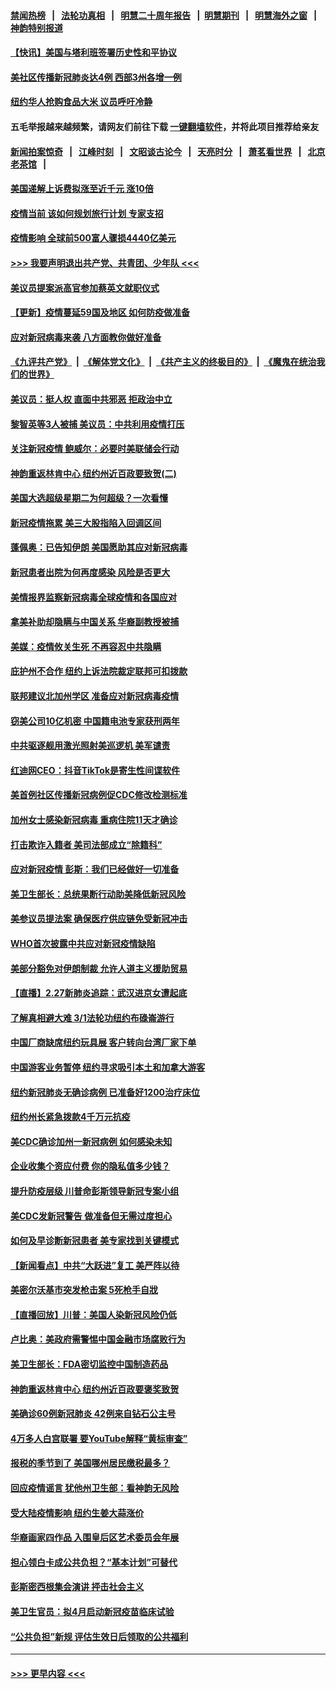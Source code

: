 #### [禁闻热榜](热点新闻.md?=0)  &nbsp;&nbsp;|&nbsp;&nbsp; [法轮功真相](https://github.com/gfw-breaker/truth/blob/master/README.md?=0) &nbsp;&nbsp;|&nbsp;&nbsp; [明慧二十周年报告](https://github.com/gfw-breaker/mh-reports/blob/master/README.md?=0) &nbsp;&nbsp;|&nbsp;&nbsp;[明慧期刊](https://github.com/gfw-breaker/mh-qikan) &nbsp;&nbsp;|&nbsp;&nbsp; [明慧海外之窗](https://github.com/gfw-breaker/mh-news/blob/master/README.md?=0) &nbsp;&nbsp;|&nbsp;&nbsp; [神韵特别报道](https://github.com/gfw-breaker/mh-news/blob/master/shenyun.md?=0)
#### [【快讯】美国与塔利班签署历史性和平协议](../pages/nsc412/n11905172.md?t=03010202) 
#### [美社区传播新冠肺炎达4例 西部3州各增一例](../pages/nsc412/n11904070.md?t=03010202) 
#### [纽约华人抢购食品大米  议员呼吁冷静](../pages/nsc412/n11904453.md?t=03010202) 
#### 五毛举报越来越频繁，请网友们前往下载 [一键翻墙软件](https://github.com/gfw-breaker/ssr-accounts)，并将此项目推荐给亲友
#### [新闻拍案惊奇](https://github.com/gfw-breaker/banned-news/blob/master/pages/link4.md) &nbsp;&nbsp;|&nbsp;&nbsp; [江峰时刻](https://github.com/gfw-breaker/banned-news/blob/master/pages/link4.md) &nbsp;&nbsp;|&nbsp;&nbsp; [文昭谈古论今](https://github.com/gfw-breaker/banned-news/blob/master/pages/link4.md) &nbsp;&nbsp;|&nbsp;&nbsp; [天亮时分](https://github.com/gfw-breaker/banned-news/blob/master/pages/link4.md) &nbsp;&nbsp;|&nbsp;&nbsp; [萧茗看世界](https://github.com/gfw-breaker/banned-news/blob/master/pages/link4.md) &nbsp;&nbsp;|&nbsp;&nbsp; [北京老茶馆](https://github.com/gfw-breaker/banned-news/blob/master/pages/link4.md) &nbsp;&nbsp;|&nbsp;&nbsp; 
#### [美国递解上诉费拟涨至近千元  涨10倍](../pages/nsc412/n11904466.md?t=03010202) 
#### [疫情当前 该如何规划旅行计划 专家支招](../pages/nsc412/n11903865.md?t=03010202) 
#### [疫情影响 全球前500富人骤损4440亿美元](../pages/nsc412/n11904283.md?t=03010202) 
#### [>>> 我要声明退出共产党、共青团、少年队 <<<](https://github.com/begood0513/goodnews/blob/master/quit/letter.md) 
#### [美议员提案派高官参加蔡英文就职仪式](../pages/nsc412/n11904166.md?t=03010202) 
#### [【更新】疫情蔓延59国及地区 如何防疫做准备](../pages/nsc412/n11890652.md?t=03010202) 
#### [应对新冠病毒来袭 八方面教你做好准备](../pages/nsc412/n11903736.md?t=03010202) 
#### [《九评共产党》](https://github.com/begood0513/9ping.md/blob/master/README.md) &nbsp;|&nbsp; [《解体党文化》](../../../../jtdwh.md/blob/master/README.md)  &nbsp;|&nbsp; [《共产主义的终极目的》](../../../../gczydzjmd.md/blob/master/README.md) &nbsp;|&nbsp; [《魔鬼在统治我们的世界》](../../../../mgztzwmdsj.md/blob/master/README.md) 
#### [美议员：挺人权 直面中共邪恶 拒政治中立](../pages/nsc412/n11903790.md?t=03010202) 
#### [黎智英等3人被捕 美议员：中共利用疫情打压](../pages/nsc412/n11903768.md?t=03010202) 
#### [关注新冠疫情 鲍威尔：必要时美联储会行动](../pages/nsc412/n11903672.md?t=03010202) 
#### [神韵重返林肯中心 纽约州近百政要致贺(二)](../pages/nsc412/n11897500.md?t=03010202) 
#### [美国大选超级星期二为何超级？一次看懂](../pages/nsc412/n11903490.md?t=03010202) 
#### [新冠疫情拖累 美三大股指陷入回调区间](../pages/nsc412/n11903211.md?t=03010202) 
#### [蓬佩奥：已告知伊朗 美国愿助其应对新冠病毒](../pages/nsc412/n11903212.md?t=03010202) 
#### [新冠患者出院为何再度感染 风险是否更大](../pages/nsc412/n11903262.md?t=03010202) 
#### [美情报界监察新冠病毒全球疫情和各国应对](../pages/nsc412/n11903098.md?t=03010202) 
#### [拿美补助却隐瞒与中国关系 华裔副教授被捕](../pages/nsc412/n11901687.md?t=03010202) 
#### [美媒：疫情攸关生死 不再容忍中共隐瞒](../pages/nsc412/n11901694.md?t=03010202) 
#### [庇护州不合作  纽约上诉法院裁定联邦可扣拨款](../pages/nsc412/n11902238.md?t=03010202) 
#### [联邦建议北加州学区 准备应对新冠病毒疫情](../pages/nsc412/n11902448.md?t=03010202) 
#### [窃美公司10亿机密 中国籍电池专家获刑两年](../pages/nsc412/n11901996.md?t=03010202) 
#### [中共驱逐舰用激光照射美巡逻机 美军谴责](../pages/nsc412/n11901964.md?t=03010202) 
#### [红迪网CEO：抖音TikTok是寄生性间谍软件](../pages/nsc412/n11901675.md?t=03010202) 
#### [美首例社区传播新冠病例促CDC修改检测标准](../pages/nsc412/n11901490.md?t=03010202) 
#### [加州女士感染新冠病毒 重病住院11天才确诊](../pages/nsc412/n11901246.md?t=03010202) 
#### [打击欺诈入籍者 美司法部成立“除籍科”](../pages/nsc412/n11901364.md?t=03010202) 
#### [应对新冠疫情 彭斯：我们已经做好一切准备](../pages/nsc412/n11901268.md?t=03010202) 
#### [美卫生部长：总统果断行动助美降低新冠风险](../pages/nsc412/n11900906.md?t=03010202) 
#### [美参议员提法案 确保医疗供应链免受新冠冲击](../pages/nsc412/n11901144.md?t=03010202) 
#### [WHO首次披露中共应对新冠疫情缺陷](../pages/nsc412/n11900978.md?t=03010202) 
#### [美部分豁免对伊朗制裁 允许人道主义援助贸易](../pages/nsc412/n11900859.md?t=03010202) 
#### [【直播】2.27新肺炎追踪：武汉进京女遭起底](../pages/nsc412/n11900415.md?t=03010202) 
#### [了解真相避大难  3/1法轮功纽约布碌崙游行](../pages/nsc412/n11899501.md?t=03010202) 
#### [中国厂商缺席纽约玩具展  客户转向台湾厂家下单](../pages/nsc412/n11899505.md?t=03010202) 
#### [中国游客业务暂停  纽约寻求吸引本土和加拿大游客](../pages/nsc412/n11899492.md?t=03010202) 
#### [纽约新冠肺炎无确诊病例  已准备好1200治疗床位](../pages/nsc412/n11899474.md?t=03010202) 
#### [纽约州长紧急拨款4千万元抗疫](../pages/nsc412/n11899477.md?t=03010202) 
#### [美CDC确诊加州一新冠病例 如何感染未知](../pages/nsc412/n11899165.md?t=03010202) 
#### [企业收集个资应付费 你的隐私值多少钱？](../pages/nsc412/n11898097.md?t=03010202) 
#### [提升防疫层级 川普命彭斯领导新冠专案小组](../pages/nsc412/n11898934.md?t=03010202) 
#### [美CDC发新冠警告 做准备但无需过度担心](../pages/nsc412/n11898923.md?t=03010202) 
#### [如何及早诊断新冠患者 美专家找到关键模式](../pages/nsc412/n11898626.md?t=03010202) 
#### [【新闻看点】中共“大跃进”复工 美严阵以待](../pages/nsc412/n11898221.md?t=03010202) 
#### [美密尔沃基市突发枪击案 5死枪手自戕](../pages/nsc412/n11898687.md?t=03010202) 
#### [【直播回放】川普：美国人染新冠风险仍低](../pages/nsc412/n11898088.md?t=03010202) 
#### [卢比奥：美政府需警惕中国金融市场腐败行为](../pages/nsc412/n11898327.md?t=03010202) 
#### [美卫生部长：FDA密切监控中国制造药品](../pages/nsc412/n11898231.md?t=03010202) 
#### [神韵重返林肯中心 纽约州近百政要褒奖致贺](../pages/nsc412/n11893366.md?t=03010202) 
#### [美确诊60例新冠肺炎 42例来自钻石公主号](../pages/nsc412/n11898098.md?t=03010202) 
#### [4万多人白宫联署 要YouTube解释“黄标审查”](../pages/nsc412/n11897803.md?t=03010202) 
#### [报税的季节到了 美国哪州居民缴税最多？](../pages/nsc412/n11897626.md?t=03010202) 
#### [回应疫情谣言 犹他州卫生部：看神韵无风险](../pages/nsc412/n11896078.md?t=03010202) 
#### [受大陆疫情影响  纽约生姜大蒜涨价](../pages/nsc412/n11896485.md?t=03010202) 
#### [华裔画家四作品  入围皇后区艺术委员会年展](../pages/nsc412/n11896497.md?t=03010202) 
#### [担心领白卡成公共负担？“基本计划”可替代](../pages/nsc412/n11896478.md?t=03010202) 
#### [彭斯密西根集会演讲 抨击社会主义](../pages/nsc412/n11896543.md?t=03010202) 
#### [美卫生官员：拟4月启动新冠疫苗临床试验](../pages/nsc412/n11896357.md?t=03010202) 
#### [“公共负担”新规  评估生效日后领取的公共福利](../pages/nsc412/n11893847.md?t=03010202) 

----
#### [ >>> 更早内容 <<< ](../indexes/nsc412-earlier.md)
